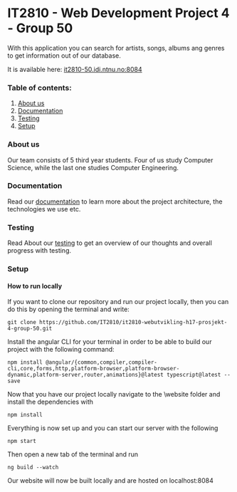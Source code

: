 # IT2810 - Web Development Project 4 - Group 50
With this application you can search for artists, songs, albums ang genres to get information out of our database.

It is available here: [it2810-50.idi.ntnu.no:8084](http://it2810-50.idi.ntnu.no:8084)

### Table of contents:
1. [About us](#AboutUs)
2. [Documentation](#Documentation)
3. [Testing](#Testing)
4. [Setup](#Setup)

### About us <a name="AboutUs"></a>
Our team consists of 5 third year students. Four of us study Computer Science, while the last one studies Computer 
Engineering.


### Documentation <a name ="Documentation"></a>
Read our [documentation](DOC.md) to learn more about the project architecture, the technologies we use etc.

### Testing <a name="Testing"></a>
  Read About our [testing](TESTING.md) to get an overview of our thoughts and overall progress with testing. 

### Setup <a name="Setup"></a>

#### How to run locally
   If you want to clone our repository and run our project locally, then you can do this by opening the terminal 
   and write:
   
   `git clone https://github.com/IT2810/it2810-webutvikling-h17-prosjekt-4-group-50.git`
   
   Install the angular CLI for your terminal in order to be able to build our project with the following command:
   
   `npm install @angular/{common,compiler,compiler-cli,core,forms,http,platform-browser,platform-browser-dynamic,platform-server,router,animations}@latest typescript@latest --save`
   
   Now that you have our project locally navigate to the \website folder and install the dependencies with 
   
   `npm install`
   
   Everything is now set up and you can start our server with the following
   
   `npm start`
   
   Then open a new tab of the terminal and run
   
   `ng build --watch`
   
   Our website will now be built locally and are hosted on localhost:8084
